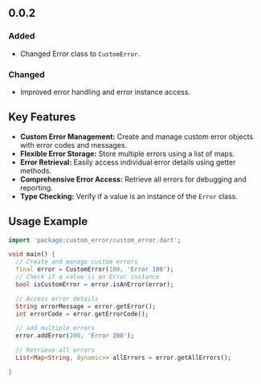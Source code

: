 ## 0.0.2

### Added
- Changed Error class to `CustomError`.

### Changed
- Improved error handling and error instance access.

## Key Features

- **Custom Error Management:** Create and manage custom error objects with error codes and messages.
- **Flexible Error Storage:** Store multiple errors using a list of maps.
- **Error Retrieval:** Easily access individual error details using getter methods.
- **Comprehensive Error Access:** Retrieve all errors for debugging and reporting.
- **Type Checking:** Verify if a value is an instance of the `Error` class.

## Usage Example

```dart
import 'package:custom_error/custom_error.dart';

void main() {
  // Create and manage custom errors
  final error = CustomError(100, 'Error 100');
  // Check if a value is an Error instance
  bool isCustomError = error.isAnError(error);

  // Access error details
  String errorMessage = error.getError();
  int errorCode = error.getErrorCode();

  // add multiple errors
  error.addError(200, 'Error 200');

  // Retrieve all errors
  List<Map<String, dynamic>> allErrors = error.getAllErrors();

}
```
